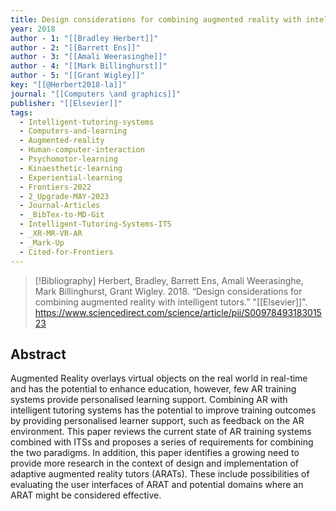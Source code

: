 ```yaml
---
title: Design considerations for combining augmented reality with intelligent tutors
year: 2018
author - 1: "[[Bradley Herbert]]"
author - 2: "[[Barrett Ens]]"
author - 3: "[[Amali Weerasinghe]]"
author - 4: "[[Mark Billinghurst]]"
author - 5: "[[Grant Wigley]]"
key: "[[@Herbert2018-la]]"
journal: "[[Computers \and graphics]]"
publisher: "[[Elsevier]]"
tags:
  - Intelligent-tutoring-systems
  - Computers-and-learning
  - Augmented-reality
  - Human-computer-interaction
  - Psychomotor-learning
  - Kinaesthetic-learning
  - Experiential-learning
  - Frontiers-2022
  - 2_Upgrade-MAY-2023
  - Journal-Articles
  - _BibTex-to-MD-Git
  - Intelligent-Tutoring-Systems-ITS
  - _XR-MR-VR-AR
  - _Mark-Up
  - Cited-for-Frontiers
---
```


> [!Bibliography]
> Herbert, Bradley, Barrett Ens, Amali Weerasinghe, Mark Billinghurst, Grant Wigley. 2018. “Design considerations for combining augmented reality with intelligent tutors.” "[[Elsevier]]". https://www.sciencedirect.com/science/article/pii/S0097849318301523

## Abstract
Augmented Reality overlays virtual objects on the real world in real-time and has the potential to enhance education, however, few AR training systems provide personalised learning support. Combining AR with intelligent tutoring systems has the potential to improve training outcomes by providing personalised learner support, such as feedback on the AR environment. This paper reviews the current state of AR training systems combined with ITSs and proposes a series of requirements for combining the two paradigms. In addition, this paper identifies a growing need to provide more research in the context of design and implementation of adaptive augmented reality tutors (ARATs). These include possibilities of evaluating the user interfaces of ARAT and potential domains where an ARAT might be considered effective.